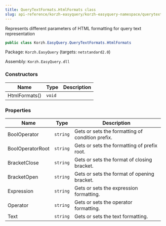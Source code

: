 ```yaml
---
title: QueryTextFormats.HtmlFormats class
slug: api-reference/korzh-easyquery/korzh-easyquery-namespace/querytextformats-htmlformats-class
---
```

Represents different parameters of HTML formatting for query text representation
```csharp
public class Korzh.EasyQuery.QueryTextFormats.HtmlFormats

```
Package: `Korzh.EasyQuery` (targets: `netstandard2.0`)

Assembly: `Korzh.EasyQuery.dll`

### Constructors

| Name | Type | Description | 
| --- | --- | --- | 
| HtmlFormats() | `void` |  | 


### Properties

| Name | Type | Description | 
| --- | --- | --- | 
| BoolOperator | `string` | Gets or sets the formatting of condition prefix. | 
| BoolOperatorRoot | `string` | Gets or sets the formatting of prefix root. | 
| BracketClose | `string` | Gets or sets the format of closing bracket. | 
| BracketOpen | `string` | Gets or sets the format of opening bracket. | 
| Expression | `string` | Gets or sets the expression formatting. | 
| Operator | `string` | Gets or sets the operator formatting. | 
| Text | `string` | Gets or sets the text formatting. |